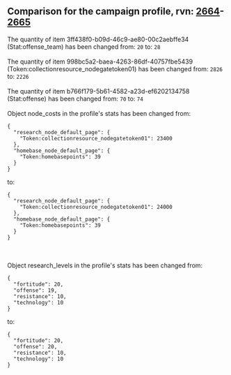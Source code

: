 ## Comparison for the campaign profile, rvn: [2664](https://github.com/PRO100KatYT/FortniteProfileRevisions/tree/main/profiles/campaign/2664%20campaign.json)-[2665](https://github.com/PRO100KatYT/FortniteProfileRevisions/tree/main/profiles/campaign/2665%20campaign.json)

The quantity of item 3ff438f0-b09d-46c9-ae80-00c2aebffe34 (Stat:offense_team) has been changed from: `20` to: `28`
<br><br>
The quantity of item 998bc5a2-baea-4263-86df-40757fbe5439 (Token:collectionresource_nodegatetoken01) has been changed from: `2826` to: `2226`
<br><br>
The quantity of item b766f179-5b61-4582-a23d-ef6202134758 (Stat:offense) has been changed from: `70` to: `74`
<br><br>
Object node_costs in the profile's stats has been changed from:

```
{
  "research_node_default_page": {
    "Token:collectionresource_nodegatetoken01": 23400
  },
  "homebase_node_default_page": {
    "Token:homebasepoints": 39
  }
}
```

to:

```
{
  "research_node_default_page": {
    "Token:collectionresource_nodegatetoken01": 24000
  },
  "homebase_node_default_page": {
    "Token:homebasepoints": 39
  }
}
```

<br><br>
Object research_levels in the profile's stats has been changed from:

```
{
  "fortitude": 20,
  "offense": 19,
  "resistance": 10,
  "technology": 10
}
```

to:

```
{
  "fortitude": 20,
  "offense": 20,
  "resistance": 10,
  "technology": 10
}
```

<br><br>
